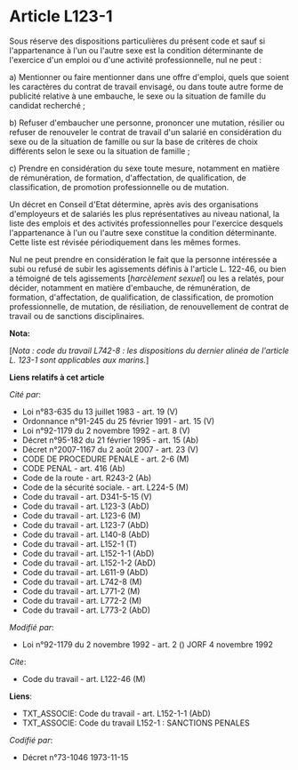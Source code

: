 # Article L123-1

Sous réserve des dispositions particulières du présent code et sauf si l'appartenance à l'un ou l'autre sexe est la condition
déterminante de l'exercice d'un emploi ou d'une activité professionnelle, nul ne peut :

a) Mentionner ou faire mentionner dans une offre d'emploi, quels que soient les caractères du contrat de travail envisagé, ou
dans toute autre forme de publicité relative à une embauche, le sexe ou la situation de famille du candidat recherché ;

b) Refuser d'embaucher une personne, prononcer une mutation, résilier ou refuser de renouveler le contrat de travail d'un
salarié en considération du sexe ou de la situation de famille ou sur la base de critères de choix différents selon le sexe
ou la situation de famille ;

c) Prendre en considération du sexe toute mesure, notamment en matière de rémunération, de formation, d'affectation, de
qualification, de classification, de promotion professionnelle ou de mutation.

Un décret en Conseil d'Etat détermine, après avis des organisations d'employeurs et de salariés les plus représentatives au
niveau national, la liste des emplois et des activités professionnelles pour l'exercice desquels l'appartenance à l'un ou
l'autre sexe constitue la condition déterminante. Cette liste est révisée périodiquement dans les mêmes formes.

Nul ne peut prendre en considération le fait que la personne intéressée a subi ou refusé de subir les agissements définis à
l'article L. 122-46, ou bien a témoigné de tels agissements [*harcèlement sexuel*] ou les a relatés, pour décider, notamment
en matière d'embauche, de rémunération, de formation, d'affectation, de qualification, de classification, de promotion
professionnelle, de mutation, de résiliation, de renouvellement de contrat de travail ou de sanctions disciplinaires.

**Nota:**

[*Nota : code du travail L742-8 : les dispositions du dernier alinéa de l'article L. 123-1 sont applicables aux marins.*]

**Liens relatifs à cet article**

_Cité par_:

  - Loi n°83-635 du 13 juillet 1983 - art. 19 (V)
  - Ordonnance n°91-245 du 25 février 1991 - art. 15 (V)
  - Loi n°92-1179 du 2 novembre 1992 - art. 8 (V)
  - Décret n°95-182 du 21 février 1995 - art. 15 (Ab)
  - Décret n°2007-1167 du 2 août 2007 - art. 23 (V)
  - CODE DE PROCEDURE PENALE - art. 2-6 (M)
  - CODE PENAL - art. 416 (Ab)
  - Code de la route - art. R243-2 (Ab)
  - Code de la sécurité sociale. - art. L224-5 (M)
  - Code du travail - art. D341-5-15 (V)
  - Code du travail - art. L123-3 (AbD)
  - Code du travail - art. L123-6 (M)
  - Code du travail - art. L123-7 (AbD)
  - Code du travail - art. L140-8 (AbD)
  - Code du travail - art. L152-1 (T)
  - Code du travail - art. L152-1-1 (AbD)
  - Code du travail - art. L152-1-2 (AbD)
  - Code du travail - art. L611-9 (AbD)
  - Code du travail - art. L742-8 (M)
  - Code du travail - art. L771-2 (M)
  - Code du travail - art. L772-2 (M)
  - Code du travail - art. L773-2 (AbD)

_Modifié par_:

  - Loi n°92-1179 du 2 novembre 1992 - art. 2 () JORF 4 novembre 1992

_Cite_:

  - Code du travail - art. L122-46 (M)

**Liens**:

  - TXT_ASSOCIE: Code du travail - art. L152-1-1 (AbD)
  - TXT_ASSOCIE: Code du travail L152-1 : SANCTIONS PENALES

_Codifié par_:

  - Décret n°73-1046 1973-11-15
